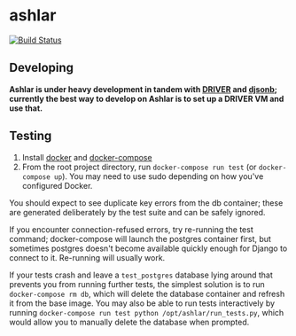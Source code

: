 # ashlar

[![Build Status](https://travis-ci.org/azavea/ashlar.svg?branch=develop)](https://travis-ci.org/azavea/ashlar)

## Developing

**Ashlar is under heavy development in tandem with
[DRIVER](https://github.com/WorldBank-Transport/DRIVER) and
[djsonb](https://github.com/azavea/djsonb); currently the best way
to develop on Ashlar is to set up a DRIVER VM and use that.**


## Testing

1. Install [docker](http://docs.docker.com/installation/ubuntulinux/) and
   [docker-compose](https://docs.docker.com/compose/install/)
2. From the root project directory, run `docker-compose run test` (or `docker-compose
   up`). You may need to use sudo depending on how you've configured Docker.

You should expect to see duplicate key errors from the db container; these are generated
deliberately by the test suite and can be safely ignored.

If you encounter connection-refused errors, try re-running the test command;
docker-compose will launch the postgres container first, but sometimes postgres doesn't
become available quickly enough for Django to connect to it. Re-running will usually work.

If your tests crash and leave a `test_postgres` database lying around that prevents you
from running further tests, the simplest solution is to run `docker-compose rm db`, which
will delete the database container and refresh it from the base image. You may also be
able to run tests interactively by running `docker-compose run test python
/opt/ashlar/run_tests.py`, which would allow you to manually delete the database when
prompted.

